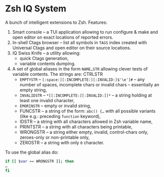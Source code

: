 # Zsh IQ System

A bunch of intelligent extensions to Zsh. Features:

1. Smart console – a TUI application allowing to run configure & make
   and open editor on exact locations of reported errors.
2. In-shell Ctags browser – list all symbols in `TAGS` index created
   with Universal Ctags and open editor on their source locations.
3. IQ Swiss Knife – a utility allowing:
   - quick Ctags generation,
   - variable contents dumping.
4. A set of global aliases in the form `NAME…STR` allowing clever
   tests of variable contents. The strings are:
   CTRLSTR
   - `EMPTYSTR` – `[:space:][:INCOMPLETE:][:INVALID:]$'\e']#` – any
     number of spaces, incomplete chars or invalid chars –
     essentially an empty string,
   - `INVALIDSTR` – `*[[:INCOMPLETE:][:INVALID:]]*` – a string
     holding at least one invalid character,
   - `EMORINSTR` – empty or invalid string,
   - FUNCSTR – a string of the form: `abc() {…` with all possible
     variants (like e.g.: preceding `function` keyword),
   - IDSTR – a string with all characters allowed in Zsh variable
     name,
   - PRINTSTR – a string with all characters being printable,
   - WRONGSTR – a string either empty, invalid, control-chars only,
     zeroes-only or non-printable only,
   - ZEROSTR – a string with only `0` character.

To use the global alias do:
```zsh
if [[ $var == WRONGSTR ]]; then
…
fi
```

